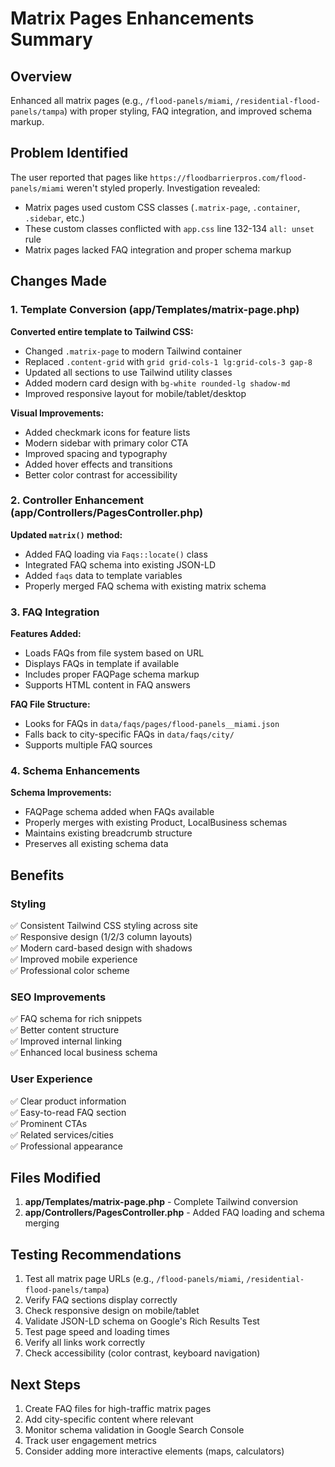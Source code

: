 # Matrix Pages Enhancements Summary

## Overview
Enhanced all matrix pages (e.g., `/flood-panels/miami`, `/residential-flood-panels/tampa`) with proper styling, FAQ integration, and improved schema markup.

## Problem Identified
The user reported that pages like `https://floodbarrierpros.com/flood-panels/miami` weren't styled properly. Investigation revealed:
- Matrix pages used custom CSS classes (`.matrix-page`, `.container`, `.sidebar`, etc.)
- These custom classes conflicted with `app.css` line 132-134 `all: unset` rule
- Matrix pages lacked FAQ integration and proper schema markup

## Changes Made

### 1. Template Conversion (app/Templates/matrix-page.php)
**Converted entire template to Tailwind CSS:**
- Changed `.matrix-page` to modern Tailwind container
- Replaced `.content-grid` with `grid grid-cols-1 lg:grid-cols-3 gap-8`
- Updated all sections to use Tailwind utility classes
- Added modern card design with `bg-white rounded-lg shadow-md`
- Improved responsive layout for mobile/tablet/desktop

**Visual Improvements:**
- Added checkmark icons for feature lists
- Modern sidebar with primary color CTA
- Improved spacing and typography
- Added hover effects and transitions
- Better color contrast for accessibility

### 2. Controller Enhancement (app/Controllers/PagesController.php)
**Updated `matrix()` method:**
- Added FAQ loading via `Faqs::locate()` class
- Integrated FAQ schema into existing JSON-LD
- Added `faqs` data to template variables
- Properly merged FAQ schema with existing matrix schema

### 3. FAQ Integration
**Features Added:**
- Loads FAQs from file system based on URL
- Displays FAQs in template if available
- Includes proper FAQPage schema markup
- Supports HTML content in FAQ answers

**FAQ File Structure:**
- Looks for FAQs in `data/faqs/pages/flood-panels__miami.json`
- Falls back to city-specific FAQs in `data/faqs/city/`
- Supports multiple FAQ sources

### 4. Schema Enhancements
**Schema Improvements:**
- FAQPage schema added when FAQs available
- Properly merges with existing Product, LocalBusiness schemas
- Maintains existing breadcrumb structure
- Preserves all existing schema data

## Benefits

### Styling
✅ Consistent Tailwind CSS styling across site  
✅ Responsive design (1/2/3 column layouts)  
✅ Modern card-based design with shadows  
✅ Improved mobile experience  
✅ Professional color scheme  

### SEO Improvements
✅ FAQ schema for rich snippets  
✅ Better content structure  
✅ Improved internal linking  
✅ Enhanced local business schema  

### User Experience
✅ Clear product information  
✅ Easy-to-read FAQ section  
✅ Prominent CTAs  
✅ Related services/cities  
✅ Professional appearance  

## Files Modified

1. **app/Templates/matrix-page.php** - Complete Tailwind conversion
2. **app/Controllers/PagesController.php** - Added FAQ loading and schema merging

## Testing Recommendations

1. Test all matrix page URLs (e.g., `/flood-panels/miami`, `/residential-flood-panels/tampa`)
2. Verify FAQ sections display correctly
3. Check responsive design on mobile/tablet
4. Validate JSON-LD schema on Google's Rich Results Test
5. Test page speed and loading times
6. Verify all links work correctly
7. Check accessibility (color contrast, keyboard navigation)

## Next Steps

1. Create FAQ files for high-traffic matrix pages
2. Add city-specific content where relevant
3. Monitor schema validation in Google Search Console
4. Track user engagement metrics
5. Consider adding more interactive elements (maps, calculators)
